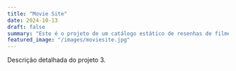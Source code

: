 ```yaml
---
title: "Movie Site"
date: 2024-10-13
draft: false
summary: "Este é o projeto de um catálogo estático de resenhas de filmes."
featured_image: "/images/moviesite.jpg"
---
```


Descrição detalhada do projeto 3.